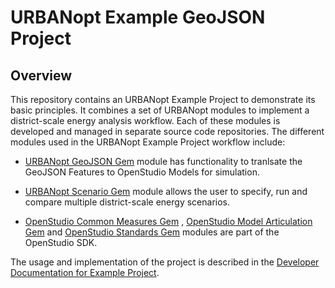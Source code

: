 # URBANopt Example GeoJSON Project

## Overview

This repository contains an URBANopt Example Project to demonstrate its basic principles.
It combines a set of URBANopt modules to implement a district-scale energy analysis
workflow. Each of these modules is developed and managed in separate source code repositories. The different modules used in the URBANopt Example Project workflow include: 

- [URBANopt GeoJSON Gem](https://github.com/urbanopt/urbanopt-geojson-gem) module has
  functionality to tranlsate the GeoJSON Features to OpenStudio Models for simulation.

- [URBANopt Scenario Gem](https://github.com/urbanopt/urbanopt-scenario-gem) module
  allows the user to specify, run and compare multiple district-scale energy scenarios. 

- [OpenStudio Common Measures Gem](https://github.com/NREL/openstudio-common-measures-gem) , [OpenStudio Model Articulation Gem](https://github.com/NREL/openstudio-model-articulation-gem) and
  [OpenStudio Standards Gem](https://github.com/NREL/openstudio-standards) modules are
  part of the OpenStudio SDK.
  
The usage and implementation of the project is described in the [Developer Documentation
for Example Project](https://github.com/urbanopt/urbanopt.github.io). 
